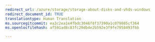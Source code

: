 ```yaml
---
redirect_url: /azure/storage/storage-about-disks-and-vhds-windows
redirect_document_id: TRUE
translationtype: Human Translation
ms.sourcegitcommit: ea3c2ea1e4fbdc3046f8f37390a1c079085cf364
ms.openlocfilehash: af591ad8c83fc20db4e2b592e3f9fe7958493fbb

---
```




<!--HONumber=Feb17_HO3-->


